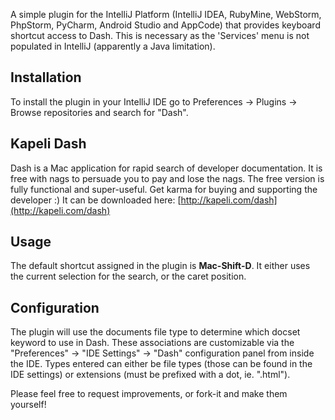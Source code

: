 A simple plugin for the IntelliJ Platform (IntelliJ IDEA, RubyMine, WebStorm, PhpStorm, PyCharm, Android Studio and AppCode) that provides keyboard shortcut access to Dash. This is necessary as the 'Services' menu is not populated in IntelliJ (apparently a Java limitation).

## Installation
To install the plugin in your IntelliJ IDE go to Preferences -> Plugins -> Browse repositories and search for "Dash".

## Kapeli Dash
Dash is a Mac application for rapid search of developer documentation. It is free with nags to persuade you to pay and lose the nags. The free version is fully functional and super-useful. Get karma for buying and supporting the developer :) It can be downloaded here:
[http://kapeli.com/dash](http://kapeli.com/dash)

## Usage
The default shortcut assigned in the plugin is **Mac-Shift-D**. It either 
uses the current selection for the search, or the caret position.

## Configuration
The plugin will use the documents file type to determine which docset keyword to use in Dash.
These associations are customizable via the "Preferences" -> "IDE Settings" -> "Dash" configuration panel from inside the IDE.
Types entered can either be file types (those can be found in the IDE settings) or extensions (must be prefixed with a dot, ie. ".html").

Please feel free to request improvements, or fork-it and make them yourself!
